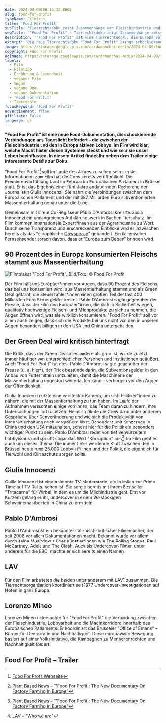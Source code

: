 ```yaml
---
date: 2024-04-09T08:15:12.086Z
slug: food-for-profit
typeName: Filmtipp
title: 'Food For Profit'
subTitle: 'Tierrechtsdoku zeigt Zusammenhänge von Fleischindustrie und Lobbys in Europa'
seoTitle: '"Food For Profit" – Tierrechtsdoku zeigt Zusammenhänge zwischen Fleischindustrie und Lobby'
description: '"Food For Profit" ist eine Tierrechtsdoku, die Europa vollständig auf den Kopf stellen wird. Sie deckt das Spiel von Lobby und Fleischindustrie auf. Holt Euch hier alle Infos.'
excerpt: 'Die neue Tierrechtsdoku "Food For Profit" bringt schockierende Verbindungen zwischen der Fleischindustrie und den Lobbys im Europäischen Parlament ans Tageslicht. Der Film zeigt, welche Macht hinter diesen Systemen steckt und wie sehr sie unser Leben und unseren Umgang mit Fleisch & Co. beeinflussen. In diesem Artikel teile ich alle bisher bekannten Details zur Dokumentation mit Euch.'
image: https://storage.googleapis.com/cardamonchai-media/2024-04-09/food-for-profit-soundsvegan-com-jpg-imagine-080808_554746_1024_768/640.webp
copyright: Food For Profit
ogImage: https://storage.googleapis.com/cardamonchai-media/2024-04-09/food-for-profit-soundsvegan-com-og-jpg-imagine-080808_594745_1200_628/640.webpp
labels:
  - Film
  - Filmtipp
  - Ernährung & Gesundheit
  - veganer Film
  - vegan
  - vegane Doku
  - vegane Dokumentation
  - 'Food For Profit'
  - Tierrechte
focusKeyword: 'Food For Profit'
advertisement: false
affiliate: false
language: de
---
```


**"Food For Profit" ist eine neue Food-Dokumentation, die schockierende Verbindungen ans Tageslicht befördert – die zwischen der Fleischindustrie und den in Europa aktiven Lobbys. Im Film wird klar, welche Macht hinter diesen Systemen steckt und wie sehr sie unser Leben beeinflussen. In diesem Artikel findet Ihr neben dem Trailer einige interessante Details zur Doku.**

"Food For Profit"[^1] soll im Laufe des Jahres zu sehen sein – erste Informationen zum Film hat die Crew bereits veröffentlicht. Die Premierenvorführung fand im Februar im Europäischen Parlament in Brüssel statt. Er ist das Ergebnis einer fünf Jahre andauernden Recherche der Journalistin Giulia Innocenzi. Sie nahm die Verbindungen zwischen dem Europäischen Parlament und der mit 387 Milliarden Euro subventionierten Massentierhaltung genau unter die Lupe.

Gemeinsam mit ihrem Co-Regisseur Pablo D'Ambrosi kreierte Giulia Innocenzi ein umfangreiches Aufklärungswerk in Sachen Tierschutz. Im Film kommen internationale Expert\*innen aus der Agrarindustrie zu Wort. Durch seine Transparenz und erschreckenden Einblicke wird er inzwischen bereits als das "europäische [Cowspiracy](/2020/04/cowspiracy-vegane-doku/)" gehandelt. Ein italienischer Fernsehsender sprach davon, dass er "Europa zum Beben" bringen wird.

## 90 Prozent des in Europa konsumierten Fleischs stammt aus Massentierhaltung

![Filmplakat "Food For Profit". Bild/Foto: © Food For Profit](https://storage.googleapis.com/cardamonchai-media/2024-04-09/food-for-profit-soundsvegan-com-plakat-jpg-imagine-d84848_a24a3f_768_1024/640.webp 'Filmplakat "Food For Profit". Bild/Foto: © Food For Profit')

Der Film hält uns Europäer\*innen vor Augen, dass 90 Prozent des Fleischs, das bei uns konsumiert wird, aus Massentierhaltung stammt und als Green Deal getarnt, die Steuerzahler\*innen einen großen Teil der fast 400 Milliarden Euro Steuergelder kostet. Pablo D'Ambrosi sagte gegenüber der Presse, dass der Film den Europäer\*innen, die sich in Sicherheit wiegen, qualitativ hochwertige Fleisch- und Milchprodukte zu sich zu nehmen, die Augen öffnen wird, was sie wirklich konsumieren. "Food For Profit" soll vor allem auch zeigen, dass sich die Produkte bei uns nicht von den in unseren Augen besonders billigen in den USA und China unterscheiden.

## Der Green Deal wird kritisch hinterfragt

Die Kritik, dass der Green Deal alles andere als grün ist, wurde zuletzt immer häufiger von unterschiedlichen Personen und Institutionen geäußert. Auch "Food For Profit" tut dies. Pablo D'Ambrosi sagte gegenüber der Presse (u. a. hier[^2]), der Trick bestünde darin, die Subventionsgelder in den Anbau von Futtermitteln umzuleiten, damit die Maschinerie der Massentierhaltung ungestört weiterlaufen kann – verborgen vor den Augen der Öffentlichkeit.

Giulia Innocenzi nutzte eine versteckte Kamera, um sich Politiker\*innen zu nähern, die mit der Massentierhaltung zu tun haben. Im Laufe der Aufnahmen versuchten einige von ihnen, das Team daran zu hindern, ihre Untersuchungen fortzusetzen. Heimlich filmte die Crew dann unter anderem Gespräche über Genveränderung und wie sich die Produktivität von Intensivtierhaltung noch vergrößern lässt. Besonders, mit Konzernen in China und den USA mitzuhalten, scheint hier für die Politik ein besonders wichtiger Punkt zu sein. Pablo D'Ambrosi redet von tief verwurzeltem Lobbyismus und spricht sogar das Wort "Korruption" aus[^2]. Im Film geht es auch um dieses Thema: Die immer tiefer werdende Kluft zwischen den in Brüssel heute rund 25.000 Lobbyist\*innen und der Politik, die eigentlich für Tierwohl und Klimaschutz sorgen sollte.

## Giulia Innocenzi

Guilia Innocenzi ist eine bekannte TV-Moderatorin, die in Italien zur Prime Time auf TV Rai zu sehen ist. Sie sorgte bereits mit ihrem Bestseller "Tritacarne" für Wirbel, in dem es um die Milchindistrie geht. Erst vor Kurzem gelang es ihr, undercover in einem 26-stöckigen Schweinemastbetrieb in China zu ermitteln.

## Pablo D'Ambrosi

Pablo D'Ambrosi ist ein bekannter italienisch-britischer Filmemacher, der seit 2008 vor allem Dokumentationen macht. Bekannt wurde vor allem durch seine Musikdokus über Künstler\*innen wie The Rolling Stones, Paul McCartney, Adele und The Clash. Auch als Undercover-Filmer, unter anderem für die BBC, machte er sich bereits einen Namen.

## LAV

Für den Film arbeiteten die beiden unter anderem mit LAV[^3] zusammen. Die Tierrechtsorganisation koordiniert seit 1977 Undercover-Investigationen auf Höfen in ganz Europa.

## Lorenzo Mineo

Lorenzo Mineo untersuchte für "Food For Profit" die Verbindung zwischen der Fleischindustrie, Lobbyarbeit und die Machtkorridore innerhalb des Europäischen Parlaments. Er koordiniert das Brüsseler "Office of Emans" – Bürger für Demokratie und Nachhaltigkeit. Diese europaweite Bewegung basiert auf einer Volksinitiative, die Kampagnen zu Menschenrechten und Nachhaltigkeit fördert.

## Food For Profit – Trailer

<YouTube
  id="9c-nc2_dkkA
"
/>

[^1]: [Food For Profit Webseite](https://www.foodforprofit.com/en/)
[^2]: [Plant Based News – "'Food For Profit': The New Documentary On Factory Farming In Europe"](https://plantbasednews.org/culture/film/food-for-profit-documentary/)
[^3]: [LAV – "Who we are"](https://www.lav.it/who-we-are)
